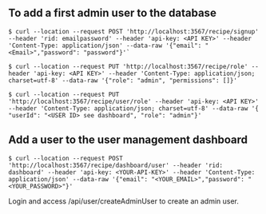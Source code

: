 ## To add a first admin user to the database

    $ curl --location --request POST 'http://localhost:3567/recipe/signup' --header 'rid: emailpassword' --header 'api-key: <API KEY>' --header 'Content-Type: application/json' --data-raw '{"email": "<Email>","password": "password"}'`

    $ curl --location --request PUT 'http://localhost:3567/recipe/role' --header 'api-key: <API KEY>' --header 'Content-Type: application/json; charset=utf-8' --data-raw '{"role": "admin", "permissions": []}'

    $ curl --location --request PUT 'http://localhost:3567/recipe/user/role' --header 'api-key: <API KEY>' --header 'Content-Type: application/json; charset=utf-8' --data-raw '{ "userId": "<USER ID> see dashboard", "role": "admin"}'

## Add a user to the user management dashboard

    $ curl --location --request POST 'http://localhost:3567/recipe/dashboard/user' --header 'rid: dashboard' --header 'api-key: <YOUR-API-KEY>' --header 'Content-Type: application/json' --data-raw '{"email": "<YOUR_EMAIL>","password": "<YOUR_PASSWORD>"}'

Login and access /api/user/createAdminUser to create an admin user.
